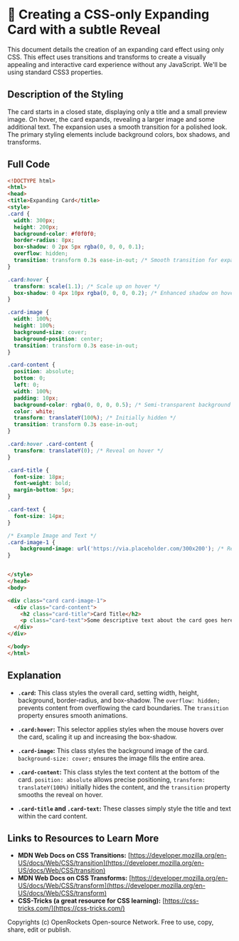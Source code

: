 # 🐞 Creating a CSS-only Expanding Card with a subtle Reveal


This document details the creation of an expanding card effect using only CSS.  This effect uses transitions and transforms to create a visually appealing and interactive card experience without any JavaScript.  We'll be using standard CSS3 properties.

## Description of the Styling

The card starts in a closed state, displaying only a title and a small preview image. On hover, the card expands, revealing a larger image and some additional text.  The expansion uses a smooth transition for a polished look.  The primary styling elements include background colors, box shadows, and transforms.

## Full Code

```html
<!DOCTYPE html>
<html>
<head>
<title>Expanding Card</title>
<style>
.card {
  width: 300px;
  height: 200px;
  background-color: #f0f0f0;
  border-radius: 8px;
  box-shadow: 0 2px 5px rgba(0, 0, 0, 0.1);
  overflow: hidden;
  transition: transform 0.3s ease-in-out; /* Smooth transition for expansion */
}

.card:hover {
  transform: scale(1.1); /* Scale up on hover */
  box-shadow: 0 4px 10px rgba(0, 0, 0, 0.2); /* Enhanced shadow on hover */
}

.card-image {
  width: 100%;
  height: 100%;
  background-size: cover;
  background-position: center;
  transition: transform 0.3s ease-in-out;
}

.card-content {
  position: absolute;
  bottom: 0;
  left: 0;
  width: 100%;
  padding: 10px;
  background-color: rgba(0, 0, 0, 0.5); /* Semi-transparent background */
  color: white;
  transform: translateY(100%); /* Initially hidden */
  transition: transform 0.3s ease-in-out;
}

.card:hover .card-content {
  transform: translateY(0); /* Reveal on hover */
}

.card-title {
  font-size: 18px;
  font-weight: bold;
  margin-bottom: 5px;
}

.card-text {
  font-size: 14px;
}

/* Example Image and Text */
.card-image-1 {
    background-image: url('https://via.placeholder.com/300x200'); /* Replace with your image URL */
}


</style>
</head>
<body>

<div class="card card-image-1">
  <div class="card-content">
    <h2 class="card-title">Card Title</h2>
    <p class="card-text">Some descriptive text about the card goes here.</p>
  </div>
</div>

</body>
</html>
```

## Explanation

* **`.card`:** This class styles the overall card, setting width, height, background, border-radius, and box-shadow. The `overflow: hidden;` prevents content from overflowing the card boundaries. The `transition` property ensures smooth animations.

* **`.card:hover`:** This selector applies styles when the mouse hovers over the card, scaling it up and increasing the box-shadow.

* **`.card-image`:** This class styles the background image of the card.  `background-size: cover;` ensures the image fills the entire area.

* **`.card-content`:** This class styles the text content at the bottom of the card.  `position: absolute` allows precise positioning, `transform: translateY(100%)` initially hides the content, and the `transition` property smooths the reveal on hover.

* **`.card-title` and `.card-text`:** These classes simply style the title and text within the card content.


## Links to Resources to Learn More

* **MDN Web Docs on CSS Transitions:** [https://developer.mozilla.org/en-US/docs/Web/CSS/transition](https://developer.mozilla.org/en-US/docs/Web/CSS/transition)
* **MDN Web Docs on CSS Transforms:** [https://developer.mozilla.org/en-US/docs/Web/CSS/transform](https://developer.mozilla.org/en-US/docs/Web/CSS/transform)
* **CSS-Tricks (a great resource for CSS learning):** [https://css-tricks.com/](https://css-tricks.com/)


Copyrights (c) OpenRockets Open-source Network. Free to use, copy, share, edit or publish.

